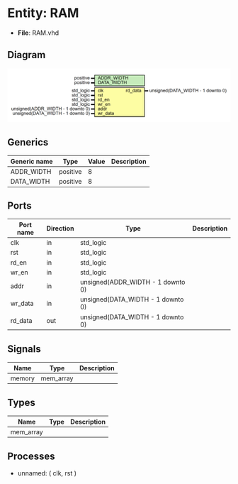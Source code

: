 # Entity: RAM 

- **File**: RAM.vhd
## Diagram

![image](RAM.png)

## Generics

| Generic name | Type     | Value | Description |
| ------------ | -------- | ----- | ----------- |
| ADDR_WIDTH   | positive | 8     |             |
| DATA_WIDTH   | positive | 8     |             |
## Ports

| Port name | Direction | Type                              | Description |
| --------- | --------- | --------------------------------- | ----------- |
| clk       | in        | std_logic                         |             |
| rst       | in        | std_logic                         |             |
| rd_en     | in        | std_logic                         |             |
| wr_en     | in        | std_logic                         |             |
| addr      | in        | unsigned(ADDR_WIDTH - 1 downto 0) |             |
| wr_data   | in        | unsigned(DATA_WIDTH - 1 downto 0) |             |
| rd_data   | out       | unsigned(DATA_WIDTH - 1 downto 0) |             |
## Signals

| Name   | Type      | Description |
| ------ | --------- | ----------- |
| memory | mem_array |             |
## Types

| Name      | Type | Description |
| --------- | ---- | ----------- |
| mem_array |      |             |
## Processes
- unnamed: ( clk, rst )
